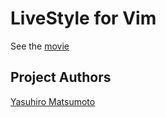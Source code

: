 # LiveStyle for Vim

See the [movie](https://dl-web.dropbox.com/get/Public/livestyle.gif?w=AAAFE4XzJmZdAmoOIqmjMbc7g0S8N6T82UK-wz5hcE8Oyw)

## Project Authors

[Yasuhiro Matsumoto](http://mattn.kaoriya.net/)

